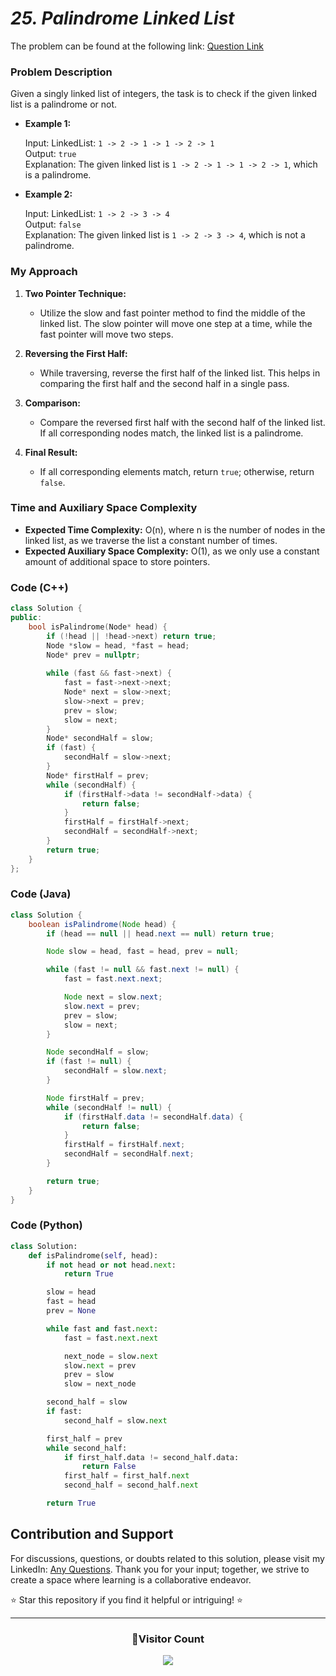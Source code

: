 # *25. Palindrome Linked List*

The problem can be found at the following link: [Question Link](https://www.geeksforgeeks.org/problems/check-if-linked-list-is-pallindrome/1)

### Problem Description

Given a singly linked list of integers, the task is to check if the given linked list is a palindrome or not.

- **Example 1:**
  
  Input: LinkedList: `1 -> 2 -> 1 -> 1 -> 2 -> 1`  
  Output: `true`  
  Explanation: The given linked list is `1 -> 2 -> 1 -> 1 -> 2 -> 1`, which is a palindrome.

- **Example 2:**
  
  Input: LinkedList: `1 -> 2 -> 3 -> 4`  
  Output: `false`  
  Explanation: The given linked list is `1 -> 2 -> 3 -> 4`, which is not a palindrome.

### My Approach

1. **Two Pointer Technique:**
   - Utilize the slow and fast pointer method to find the middle of the linked list. The slow pointer will move one step at a time, while the fast pointer will move two steps.
  
2. **Reversing the First Half:**
   - While traversing, reverse the first half of the linked list. This helps in comparing the first half and the second half in a single pass.

3. **Comparison:**
   - Compare the reversed first half with the second half of the linked list. If all corresponding nodes match, the linked list is a palindrome.

4. **Final Result:**
   - If all corresponding elements match, return `true`; otherwise, return `false`.

### Time and Auxiliary Space Complexity

- **Expected Time Complexity:** O(n), where n is the number of nodes in the linked list, as we traverse the list a constant number of times.
- **Expected Auxiliary Space Complexity:** O(1), as we only use a constant amount of additional space to store pointers.

### Code (C++)

```cpp
class Solution {
public:
    bool isPalindrome(Node* head) {
        if (!head || !head->next) return true;  
        Node *slow = head, *fast = head;
        Node* prev = nullptr;
        
        while (fast && fast->next) {
            fast = fast->next->next;
            Node* next = slow->next;
            slow->next = prev;
            prev = slow;
            slow = next;
        }
        Node* secondHalf = slow;
        if (fast) {
            secondHalf = slow->next;  
        }
        Node* firstHalf = prev;
        while (secondHalf) {
            if (firstHalf->data != secondHalf->data) {
                return false;
            }
            firstHalf = firstHalf->next;
            secondHalf = secondHalf->next;
        }
        return true;
    }
};
```

### Code (Java)

```java
class Solution {
    boolean isPalindrome(Node head) {
        if (head == null || head.next == null) return true;

        Node slow = head, fast = head, prev = null;

        while (fast != null && fast.next != null) {
            fast = fast.next.next;

            Node next = slow.next;
            slow.next = prev;
            prev = slow;
            slow = next;
        }

        Node secondHalf = slow;
        if (fast != null) {
            secondHalf = slow.next; 
        }

        Node firstHalf = prev;
        while (secondHalf != null) {
            if (firstHalf.data != secondHalf.data) {
                return false;
            }
            firstHalf = firstHalf.next;
            secondHalf = secondHalf.next;
        }

        return true;
    }
}
```

### Code (Python)

```python
class Solution:
    def isPalindrome(self, head):
        if not head or not head.next:
            return True

        slow = head
        fast = head
        prev = None

        while fast and fast.next:
            fast = fast.next.next

            next_node = slow.next
            slow.next = prev
            prev = slow
            slow = next_node

        second_half = slow
        if fast:
            second_half = slow.next  

        first_half = prev
        while second_half:
            if first_half.data != second_half.data:
                return False
            first_half = first_half.next
            second_half = second_half.next

        return True
```

## Contribution and Support

For discussions, questions, or doubts related to this solution, please visit my LinkedIn: [Any Questions](https://www.linkedin.com/in/het-patel-8b110525a/). Thank you for your input; together, we strive to create a space where learning is a collaborative endeavor.

⭐ Star this repository if you find it helpful or intriguing! ⭐

---
<div align=center>
  <h3><b>📍Visitor Count</b></h3>
</div>

<p align="center">   
  <img src="https://profile-counter.glitch.me/Hunterdii/count.svg" />  
</p>
